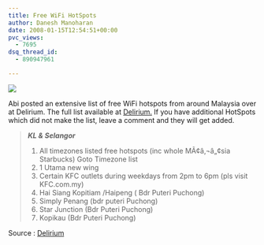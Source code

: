 ```yaml
---
title: Free WiFi HotSpots
author: Danesh Manoharan
date: 2008-01-15T12:54:51+00:00
pvc_views:
  - 7695
dsq_thread_id:
  - 890947961

---
```

![](http://farm3.static.flickr.com/2088/2184658461_3712971b96.jpg)

Abi posted an extensive list of free WiFi hotspots from around Malaysia over at Delirium. The full list available at [Delirium.][1] If you have additional HotSpots which did not make the list, leave a comment and they will get added.

> **_KL & Selangor_**
> 
> 1) All timezones listed free hotspots (inc whole MÃ¢â‚¬â„¢sia Starbucks) Goto Timezone list  
> 2) 1 Utama new wing  
> 3) Certain KFC outlets during weekdays from 2pm to 6pm (pls visit KFC.com.my)  
> 4) Hai Siang Kopitiam /Haipeng ( Bdr Puteri Puchong)  
> 5) Simply Penang (bdr puteri Puchong)  
> 6) Star Junction (Bdr Puteri Puchong)  
> 7) Kopikau (Bdr Puteri Puchong)

Source : [Delirium][2]

 [1]: http://www.abinesh.com/delirium/posts/free-wi-fi-zones/#comment-794
 [2]: http://www.abinesh.com